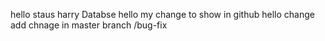 
hello staus 
harry Databse
hello my change to show in github
hello change
add chnage in master branch /bug-fix
